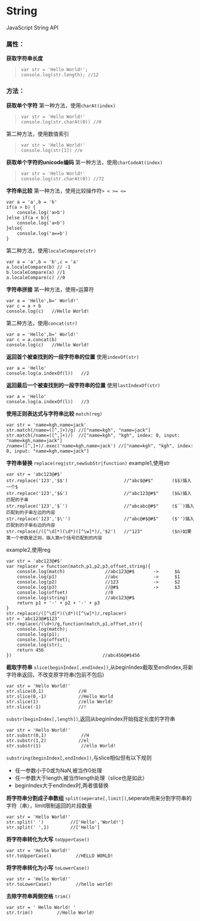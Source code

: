 # String
JavaScript String API

### 属性：

**获取字符串长度**
> ```
> var str = 'Hello World!';
> console.log(str.length); //12
> ```

### 方法：

**获取单个字符**
第一种方法，使用`charAt(index)`
> ```
> var str = 'Hello World!'
> console.log(str.charAt(0)) //H
> ```

第二种方法，使用数值索引
> ```
> var str = 'Hello World!'
> console.log(str[1]) //e
> ```	

**获取单个字符的unicode编码**
第一种方法，使用`charCodeAt(index)`
> ```
> var str = 'Hello World!'
> console.log(str.charAt(0)) //72
> ```

**字符串比较**
第一种方法，使用比较操作符`> < >= <=`
>
```
var a = 'a',b = 'b'
if(a > b) {
	console.log('a>b')
}else if(a < b){
	console.log('a<b')
}else{
	console.log('a==b')
}
```

第二种方法，使用`localeCompare(str)`
>
```
var a = 'a',b = 'b',c = 'a'
a.localeCompare(b) // -1
b.localeCompare(a) //1
a.localeCompare(c) //0
```

**字符串拼接**
第一种方法，使用`+`运算符
>
```
var a = 'Hello',b=' World!'
var c = a + b
console.log(c)   //Hello World!
```

第二种方法，使用`concat(str)`
>
```
var a = 'Hello',b=' World!'
var c = a.concat(b)
console.log(c)   //Hello World!
```

**返回首个被查找到的一段字符串的位置**
使用`indexOf(str)`
>
```
var a = 'Hello'
console.log(a.indexOf(l))   //2
```

**返回最后一个被查找到的一段字符串的位置**
使用`lastIndexOf(str)`
>
```
var a = 'Hello'
console.log(a.indexOf(l))   //3
```

**使用正则表达式与字符串比较**
`match(reg)`
>
```
var str = 'name=kgh,name=jack'
str.match(/name=([^,]+)/g) //["name=kgh", "name=jack"]
str.match(/name=([^,]+)/)  //["name=kgh", "kgh", index: 0, input: "name=kgh,name=jack"]
/name=([^,]+)/.exec('name=kgh,name=jack') //["name=kgh", "kgh", index: 0, input: "name=kgh,name=jack"]
```

**字符串替换**
`replace(reg|str,newSubStr|function)`
example1,使用str
>
```
var str = 'abc123@#$'
str.replace('123','$$')  					//"abc$@#$"       ($$)插入一个$
str.replace('123','$&')  					//"abc123@#$"	  ($&)插入匹配的子串
str.replace('123','$`')  					//"abcabc@#$"	  ($``)插入匹配到的子串左边的内容
str.replace('123','$\'') 					//"abc@#$@#$"	  ($'')插入匹配到的子串右边的内容
str.replace(/([^\d]*)(\d*)([^\w]*)/,'$2') 	//"123"           ($n)如果第一个参数是正则，插入第n个括号匹配到的内容
```

example2,使用reg
>
```
var str = 'abc123@#$'
var replacer = function(match,p1,p2,p3,offset,string){
	console.log(match)               //abc123@#$       ->      $&
	console.log(p1)                  //abc             ->      $1
	console.log(p2)                  //123             ->      $2
	console.log(p3)                  //@#$             ->      $3
	console.log(offset)              //0
	console.log(string)              //abc123@#$
	return p1 + '-' + p2 + '-' + p3
}
str.replace(/([^\d]*)(\d*)([^\w]*)/,replacer)
str = 'abc123@#$123'
str.replace(/(\d+)/g,function(match,p1,offset,str){
	console.log(match);
	console.log(p1);
	console.log(offset);
	console.log(str);
	return 456
})                                  //abc456@#$456
```

**截取字符串**
`slice(beginIndex[,endIndex])`,从beginIndex截取至endIndex,将新字符串返回，不改变原字符串(包前不包后)
>
```
var str = 'Hello World!'
str.slice(0,1)             //H
str.slice(0,-1)            //Hello World
str.slice(1)               //ello World!
str.slice(-1)              //!
```

`substr(beginIndex[,length])`,返回从beginIndex开始指定长度的字符串
>
```
var str = 'Hello World!'
str.substr(0,1)             //H
str.substr(1,2)            //el
str.substr(1)               //ello World!
```

`substring(beginIndex[,endIndex])`,与slice相似但有以下规则

- 任一参数小于0或为NaN,被当作0处理
- 任一参数大于length,被当作length处理（slice也是如此）
- beginIndex大于endIndex时,两者值替换

**将字符串分割成子串数组**
`split(seperate[,limit])`,seperate用来分割字符串的字符（串），limit限制返回的片段数量
>
```
var str = 'Hello World!'
str.split(' ')          //['Hello','World!']
str.split(' ',1)        //['Hello']
```

**将字符串转化为大写**
`toUpperCase()`
>
```
var str = 'Hello World!'
str.toUpperCase()         //HELLO WORLD!
```

**将字符串转化为小写**
`toLowerCase()`
>
```
var str = 'Hello World!'
str.toLowerCase()         //hello world!
```

**去除字符串两侧空格**
`trim()`
>
```
var str = ' Hello World! '
str.trim()         //Hello World!
```